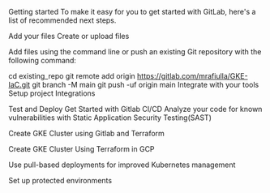 Getting started
To make it easy for you to get started with GitLab, here's a list of recommended next steps.

Add your files
Create or upload files

Add files using the command line or push an existing Git repository with the following command:

cd existing_repo
git remote add origin https://gitlab.com/mrafiulla/GKE-IaC.git
git branch -M main
git push -uf origin main
Integrate with your tools
Setup project Integrations

Test and Deploy
Get Started with Gitlab CI/CD
Analyze your code for known vulnerabilities with Static Application Security Testing(SAST)

Create GKE Cluster using Gitlab and Terraform

Create GKE Cluster Using Terraform in GCP

Use pull-based deployments for improved Kubernetes management

Set up protected environments
